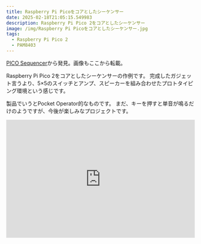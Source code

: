 ```yaml
---
title: Raspberry Pi Picoをコアとしたシーケンサー
date: 2025-02-18T21:05:15.549983
description: Raspberry Pi Pico 2をコアとしたシーケンサー
image: /img/Raspberry Pi Picoをコアとしたシーケンサー.jpg
tags:
  - Raspberry Pi Pico 2
  - PAM8403
---
```

[PICO Sequencer](https://hackaday.io/project/202244-pico-sequencer)から発見。画像もここから転載。

Raspberry Pi Pico 2をコアとしたシーケンサーの作例です。
完成したガジェット言うより、5×5のスイッチとアンプ、スピーカーを組み合わせたプロトタイピング環境という感じです。

製品でいうとPocket Operator的なものです。
まだ、キーを押すと単音が鳴るだけのようですが、今後が楽しみなプロジェクトです。



<iframe width="100%" height="315" src="https://www.youtube.com/embed/zt-MFdRdOhY" title="YouTube video player" frameborder="0" allow="accelerometer; autoplay; clipboard-write; encrypted-media; gyroscope; picture-in-picture" allowfullscreen></iframe>


